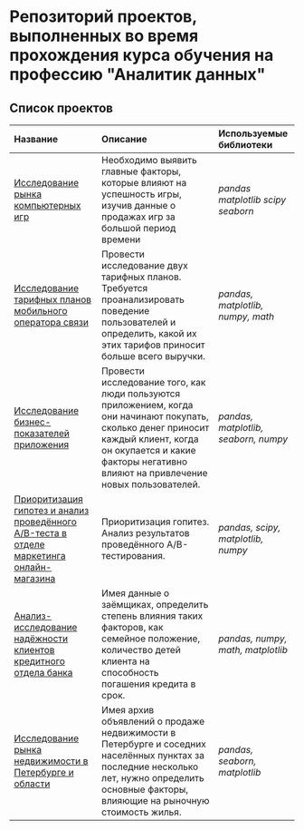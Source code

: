 # Репозиторий проектов, выполненных во время прохождения курса обучения на профессию "Аналитик данных"

## Список проектов

| Название | Описание | Используемые библиотеки | 
| :---------------------- | :---------------------- | :---------------------- |
| [Исследование рынка компьютерных игр](game_research) | Необходимо выявить главные факторы, которые влияют на успешность игры, изучив данные о продажах игр за большой период времени | *pandas* *matplotlib* *scipy* *seaborn* |
| [Исследование тарифных планов мобильного оператора связи](tariff_research) | Провести исследование двух тарифных планов. Требуется проанализировать поведение пользователей и определить, какой их этих тарифов приносит больше всего выручки. | *pandas, matplotlib, numpy, math* |
| [Исследование бизнес-показателей приложения](business_analysis) | Провести исследование того, как люди пользуются приложением, когда они начинают покупать, сколько денег приносит каждый клиент, когда он окупается и какие факторы негативно влияют на привлечение новых пользователей. | *pandas, matplotlib, seaborn, numpy* |
| [Приоритизация гипотез и анализ проведённого A/B-теста в отделе маркетинга онлайн-магазина](business_decision-making) | Приоритизация гопитез. Анализ результатов проведённого А/В-тестирования. | *pandas, scipy, matplotlib, numpy* |
| [Анализ-исследование надёжности клиентов кредитного отдела банка](reliability_of_debtors) | Имея данные о заёмщиках, определить степень влияния таких факторов, как семейное положение, количество детей клиента на способность погашения кредита в срок. | *pandas, numpy, math, matplotlib* |
| [Исследование рынка недвижимости в Петербурге и области](real_estate_research) | Имея архив объявлений о продаже недвижимости в Петербурге и соседних населённых пунктах за последние несколько лет, нужно определить основные факторы, влияющие на рыночную стоимость жилья. | *pandas, seaborn, matplotlib* |
